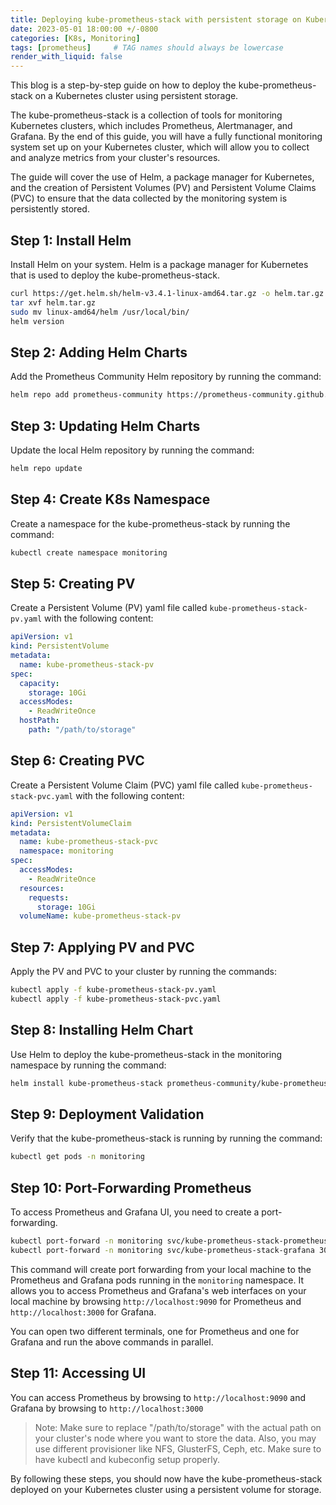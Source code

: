 ```yaml
---
title: Deploying kube-prometheus-stack with persistent storage on Kubernetes Cluster
date: 2023-05-01 18:00:00 +/-0800
categories: [K8s, Monitoring]
tags: [prometheus]     # TAG names should always be lowercase
render_with_liquid: false
---
```


This blog is a step-by-step guide on how to deploy the kube-prometheus-stack on a Kubernetes cluster using persistent storage.

The kube-prometheus-stack is a collection of tools for monitoring Kubernetes clusters, which includes Prometheus, Alertmanager, and Grafana. By the end of this guide, you will have a fully functional monitoring system set up on your Kubernetes cluster, which will allow you to collect and analyze metrics from your cluster's resources.

The guide will cover the use of Helm, a package manager for Kubernetes, and the creation of Persistent Volumes (PV) and Persistent Volume Claims (PVC) to ensure that the data collected by the monitoring system is persistently stored.

## Step 1: Install Helm

Install Helm on your system. Helm is a package manager for Kubernetes that is used to deploy the kube-prometheus-stack.

```bash
curl https://get.helm.sh/helm-v3.4.1-linux-amd64.tar.gz -o helm.tar.gz
tar xvf helm.tar.gz
sudo mv linux-amd64/helm /usr/local/bin/
helm version
```

## Step 2: Adding Helm Charts

Add the Prometheus Community Helm repository by running the command:

```bash
helm repo add prometheus-community https://prometheus-community.github.io/helm-charts
```

## Step 3: Updating Helm Charts

Update the local Helm repository by running the command:
```bash
helm repo update
```

## Step 4: Create K8s Namespace

Create a namespace for the kube-prometheus-stack by running the command:
```bash
kubectl create namespace monitoring
```



## Step 5: Creating PV

Create a Persistent Volume (PV) yaml file called `kube-prometheus-stack-pv.yaml` with the following content:
```yaml
apiVersion: v1
kind: PersistentVolume
metadata:
  name: kube-prometheus-stack-pv
spec:
  capacity:
    storage: 10Gi
  accessModes:
    - ReadWriteOnce
  hostPath:
    path: "/path/to/storage"
```

## Step 6: Creating PVC 

Create a Persistent Volume Claim (PVC) yaml file called `kube-prometheus-stack-pvc.yaml` with the following content:
```yaml
apiVersion: v1
kind: PersistentVolumeClaim
metadata:
  name: kube-prometheus-stack-pvc
  namespace: monitoring
spec:
  accessModes:
    - ReadWriteOnce
  resources:
    requests:
      storage: 10Gi
  volumeName: kube-prometheus-stack-pv
```

## Step 7: Applying PV and PVC

Apply the PV and PVC to your cluster by running the commands:
```bash
kubectl apply -f kube-prometheus-stack-pv.yaml
kubectl apply -f kube-prometheus-stack-pvc.yaml
```

## Step 8: Installing Helm Chart

Use Helm to deploy the kube-prometheus-stack in the monitoring namespace by running the command:
```bash
helm install kube-prometheus-stack prometheus-community/kube-prometheus-stack -n monitoring --set=alertmanager.persistentVolume.existingClaim=kube-prometheus-stack-pvc,server.persistentVolume.existingClaim=kube-prometheus-stack-pvc,grafana.persistentVolume.existingClaim=kube-prometheus-stack-pvc
```

## Step 9: Deployment Validation 

Verify that the kube-prometheus-stack is running by running the command:
```bash
kubectl get pods -n monitoring
```

## Step 10: Port-Forwarding Prometheus 

To access Prometheus and Grafana UI, you need to create a port-forwarding.
```bash
kubectl port-forward -n monitoring svc/kube-prometheus-stack-prometheus-operator-prometheus 9090
kubectl port-forward -n monitoring svc/kube-prometheus-stack-grafana 3000
```

This command will create port forwarding from your local machine to the Prometheus and Grafana pods running in the `monitoring` namespace. It allows you to access Prometheus and Grafana's web interfaces on your local machine by browsing `http://localhost:9090` for Prometheus and `http://localhost:3000` for Grafana.

You can open two different terminals, one for Prometheus and one for Grafana and run the above commands in parallel.

## Step 11: Accessing UI 

You can access Prometheus by browsing to `http://localhost:9090` and Grafana by browsing to `http://localhost:3000`

> Note:
Make sure to replace "/path/to/storage" with the actual path on your cluster's node where you want to store the data. Also, you may use different provisioner like NFS, GlusterFS, Ceph, etc. Make sure to have kubectl and kubeconfig setup properly.

By following these steps, you should now have the kube-prometheus-stack deployed on your Kubernetes cluster using a persistent volume for storage.
